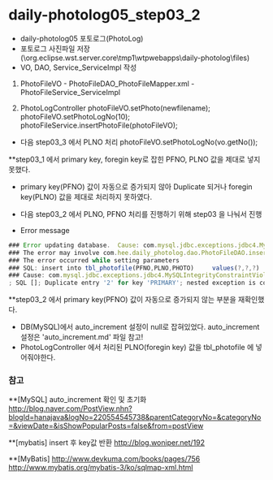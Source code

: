 # daily-photolog05_step03_2
 - daily-photolog05 포토로그(PhotoLog)
 - 포토로그 사진파일 저장
 (\org.eclipse.wst.server.core\tmp1\wtpwebapps\daily-photolog\files)
 - VO, DAO, Service_ServiceImpl 작성
 
 
 1) PhotoFileVO - PhotoFileDAO_PhotoFileMapper.xml
            - PhotoFileService_ServiceImpl
 
 2) PhotoLogController
                photoFileVO.setPhoto(newfilename);
                photoFileVO.setPhotoLogNo(10);
                photoFileService.insertPhotoFile(photoFileVO);
 
- 다음 step03_3 에서 PLNO 처리
photoFileVO.setPhotoLogNo(vo.getNo());


**step03_1 에서 primary key, foregin key로 잡힌 PFNO, PLNO 값을 제대로 넣지 못했다.
 - primary key(PFNO) 값이 자동으로 증가되지 않아 Duplicate 되거나 foregin key(PLNO) 값을 제대로 처리하지 못하였다.
 - 다음 step03_2 에서 PLNO, PFNO 처리를 진행하기 위해 step03 을 나눠서 진행
 
  - Error message
~~~javascript
### Error updating database.  Cause: com.mysql.jdbc.exceptions.jdbc4.MySQLIntegrityConstraintViolationException: Duplicate entry '2' for key 'PRIMARY'
### The error may involve com.hee.daily_photolog.dao.PhotoFileDAO.insertPhotoFile-Inline
### The error occurred while setting parameters
### SQL: insert into tbl_photofile(PFNO,PLNO,PHOTO)     values(?,?,?)
### Cause: com.mysql.jdbc.exceptions.jdbc4.MySQLIntegrityConstraintViolationException: Duplicate entry '2' for key 'PRIMARY'
; SQL []; Duplicate entry '2' for key 'PRIMARY'; nested exception is com.mysql.jdbc.exceptions.jdbc4.MySQLIntegrityConstraintViolationException: Duplicate entry '2' for key 'PRIMARY'
~~~

 
 **step03_2 에서 primary key(PFNO) 값이 자동으로 증가되지 않는 부분을 재확인했다.
 - DB(MySQL)에서 auto_increment 설정이 null로 잡혀있었다. auto_increment 설정은 'auto_increment.md' 파일 참고!
 - PhotoLogController 에서 처리된 PLNO(foregin key) 값을 tbl_photofile 에 넣어줘야한다.
 
### 참고
**[MySQL] auto_increment 확인 및 초기화
http://blog.naver.com/PostView.nhn?blogId=hanajava&logNo=220554545738&parentCategoryNo=&categoryNo=&viewDate=&isShowPopularPosts=false&from=postView

**[mybatis] insert 후 key값 반환
http://blog.woniper.net/192

**[MyBatis]
http://www.devkuma.com/books/pages/756
http://www.mybatis.org/mybatis-3/ko/sqlmap-xml.html
 
